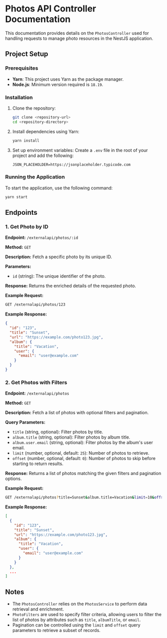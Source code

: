 # Photos API Controller Documentation

This documentation provides details on the `PhotosController` used for handling requests to manage photo resources in the NestJS application.

## Project Setup

### Prerequisites
- **Yarn**: This project uses Yarn as the package manager.
- **Node.js**: Minimum version required is `18.19`.

### Installation
1. Clone the repository:
   ```sh
   git clone <repository-url>
   cd <repository-directory>
   ```

2. Install dependencies using Yarn:
   ```sh
   yarn install
   ```

3. Set up environment variables:
   Create a `.env` file in the root of your project and add the following:
   ```env
   JSON_PLACEHOLDER=https://jsonplaceholder.typicode.com
   ```

### Running the Application
To start the application, use the following command:
```sh
yarn start
```

## Endpoints

### 1. Get Photo by ID

**Endpoint:** `/externalapi/photos/:id`

**Method:** `GET`

**Description:** Fetch a specific photo by its unique ID.

**Parameters:**
- `id` (string): The unique identifier of the photo.

**Response:** Returns the enriched details of the requested photo.

**Example Request:**
```sh
GET /externalapi/photos/123
```

**Example Response:**
```json
{
  "id": "123",
  "title": "Sunset",
  "url": "https://example.com/photo123.jpg",
  "album": {
    "title": "Vacation",
    "user": {
      "email": "user@example.com"
    }
  }
}
```

### 2. Get Photos with Filters

**Endpoint:** `/externalapi/photos`

**Method:** `GET`

**Description:** Fetch a list of photos with optional filters and pagination.

**Query Parameters:**
- `title` (string, optional): Filter photos by title.
- `album.title` (string, optional): Filter photos by album title.
- `album.user.email` (string, optional): Filter photos by the album's user email.
- `limit` (number, optional, default: `25`): Number of photos to retrieve.
- `offset` (number, optional, default: `0`): Number of photos to skip before starting to return results.

**Response:** Returns a list of photos matching the given filters and pagination options.

**Example Request:**
```sh
GET /externalapi/photos?title=Sunset&album.title=Vacation&limit=10&offset=5
```

**Example Response:**
```json
[
  {
    "id": "123",
    "title": "Sunset",
    "url": "https://example.com/photo123.jpg",
    "album": {
      "title": "Vacation",
      "user": {
        "email": "user@example.com"
      }
    }
  },
  ...
]
```

## Notes
- The `PhotosController` relies on the `PhotosService` to perform data retrieval and enrichment.
- `PhotoFilters` are used to specify filter criteria, allowing users to filter the list of photos by attributes such as `title`, `albumTitle`, or `email`.
- Pagination can be controlled using the `limit` and `offset` query parameters to retrieve a subset of records.

